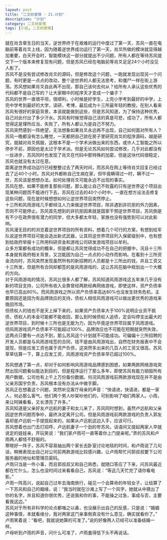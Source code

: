 ```yaml
---
layout: post
title: "二叉树爱情 - 21.计划"
description: "计划"
category: 二叉树爱情
tags: [小说, 二叉树爱情]
---
```


就在肖含章生日的当天，逆世界终于在艰难的运行中度过了第一天，苏风一直在电脑前等着肖爻上线，因为随着逆世界成功运行了第一天，肖爻所做的模块就显得越加重要，白天开会时，智能模块这一部分就提出不少问题，所有人都在等待苏风提交下一个版本来修复现有问题，但是苏风已经在电脑前等肖爻足足24个小时没见人影了。  
苏风不是没有尝试修改肖爻的源码，但是修改这个问题，一跑就发现出现另一个问题，有时更是一点点的改动，整个逆世界的人都无法思考，和僵尸一样在街上游荡。苏风想如果肖爻自此再不出现，那自己该何去何从？给所有人承认这些优秀的代码都不是自己写的？让大家眼中的程序天才变成一个骗子？  
苏风的世界一直很平坦，很顺利，小时候是好学生，上完小学考到最好的中学，上完中学考到最好的大学，读研，考博，最后成为十三所最年轻的教授。在别人看来苏风有很好的家庭背景，本该就能做到这些，但是苏风知道，为了保持这种优秀，自己对此付出了多少汗水。苏风有时候觉得自己活的真是可悲，成功了，所有人都觉得这是理所应当，失败了，所有人都认为是自己不努力。  
苏风突然感到一阵绝望，无法想象如果肖爻永远再不出现，自己如何面对所有人？  
苏风一晚都没有怎么睡觉，一天都把自己锁在房子里研究肖爻的程序源码，越是研究，就越对肖爻佩服，这根本不是一个学术派做出来的东西，或许人工智能之所以停步不前，原因也是太过于学术派。但是无论苏风如何尝试修改，几乎对此都没有一丝进步，苏风同时也发现了肖爻在代码中那特殊的加密，但是这块代码很稳定，苏风也就没有太过在意。  
距离逆世界成功运行已经整整过去了两天时间，而苏风在网上等待肖爻回复已经过去了近40个小时。苏风对外都称自己生病在家，但毕竟瞒得过一时，瞒不过一世，苏风该是想想办法，如何处理肖爻可能永远不出现的事实。  
苏风在想，如果不能修复那些问题，那么能让自己不败露的只有逆世界这个项目出现某种问题而不能进行下去。苏风在过去的40个小时中，一直在想方设法去修复这些问题，现在是时候想想如何让逆世界项目突然停止。  
十三所和风雨游戏几乎都倾注人力来做逆世界项目，除非遇到非抗拒的外力因素，否则不可能停止。苏风首先想到的非抗拒因素就是国家干预逆世界项目，苏风倒是有不少在政界很有潜力的同学，但大多都太年轻，家族也没有强势到可以对此影响。  
苏风漫无目的的浏览着逆世界项目的所有资料，想着几个可行的方案，有想到给军队说逆世界项目可能会造出新式武器，让其将逆世界项目列入保密级别中，也有想到给政府举报十三所用科研资金和游戏公司研发游戏项目以牟利。  
众多方案都有成功的概率，但是都让苏风觉得成功不在自己的把握中，况且十三所本身就有政府相关背景，又岂能因为自己一点点的小动作而影响。在看到十三所资金流向时，苏风突然发现虽然所有的新招聘的人员都是十三所出的钱，并且工资又十三所发，但是所有合同却都签的是风雨游戏的，这让苏风在脑中规划出一个大概的方向。  
对于风雨游戏的情况，苏风比很多人都了解，苏风知道风雨游戏这五年来几乎没有新的项目支持，公司所有收入全靠曾经两款经典网络游戏，即使这样，资产负债率也早已高出80%。而风雨游戏之所以资产负债率高达80%也没发生财务危机，主要原因还是因为有品牌效应的支持，债权人相信风雨游戏可以做出更优秀的游戏来挽回市场。  
但债权人的钱也不是天上掉下来的，如果资产负债率大于100%说明企业资不抵债，债权人的本金可能都不能收回，那么到时候债权人追债，定会叫停支出最大的逆世界项目，到时候十三所也是无能为力，因为毕竟逆世界项目属于风雨游戏。  
但风雨游戏资产负债率不可能超过100%，品牌效应也不可能在短期就突然失效，这两点只要有一点达不到，那么苏风这个计划就不可能成功。可偏偏十三所招聘的开发人员都是与风雨游戏签的合同，钱不是由风雨游戏出，自然在财务报表中不会提现，但是应发工资也属于资产负债，这突然多出来的几百人的工资又很高，苏风草草估算一下，算上应发工资，风雨游戏资产负债率早已超过100%。  
  
苏风想通了第一点，却对于如何影响风雨游戏品牌感到困惑，如果两款网络游戏突然出现问题看似能达到目的，但是程序运行了那么多年，即使苏风有能力销毁所有用户数据，公司也有上千上万份备份数据。何况风雨游戏前两款游戏现在并不是由父亲苏国宇负责，苏风根本没有办法从中做手脚。  
苏风正在想着这个问题，突然听见客厅母亲的声音：“快请进，快请进，都是一家人，何必那么客气，他们两个男人吵架吵他们的，可别影响了咱们两家人。小雨，来让阿姨看看，又长漂亮了许多。”  
苏风知道是父亲好友卢远航的妻子和女儿来了，苏风同时想到，虽然卢远航和父亲因逆世界问题而争吵，最终决定离开公司，但是风雨游戏前两款游戏的负责人郭友喜却是卢远航一手提拔起来的，如果从卢远航这边入手，应该可行。  
苏风想着也出门去打招呼，卢远航妻子一个劲的夸苏风，话语间又提起两家人早就说定的娃娃亲，开玩笑说：“我们家卢雨可一直等着你上门提亲呢。”弄的苏风和卢雨两人都怪不舒服的。  
寒暄好一阵子，苏风不容易抽出两个家长去卧室讨论地毯的时间，和卢雨说了几句话，稍微表现出自己对公司前两款游戏比较感兴趣，让卢雨帮忙问郭叔叔要下公司服务器的地址和管理员密码。  
卢雨只当是一件小事，而且郭叔叔又和自己熟悉，就随口答应了下来，问苏风最近都在忙什么，怎么也没时间过来看看自己，苏风说：“等这几天忙完了请你看电影。”  
卢雨一阵高兴，说起自己过年去海南旅行，碰见一个会算命的年轻女子，让给算了一下苏风和自己的姻缘，说：“我当时就在沙滩上写了一个风字，她就从中猜出了你的名字，并且知道你很优秀，还说我和你的事，不能操之过急，事成与否，主要看我这边。”  
苏风对于所有非科学的论点都嗤之以鼻，也没展示出自己的反感，只是说：“婚姻这种事情，本就看缘分，我对两家这门亲事倒真没有什么意见，确实就看你了。”  
卢雨笑着说：“看吧，我就说她算的可准了。”说的好像两人已经可以准备结婚一样。  
卢母听到卢雨的声音，问什么可准了，卢雨羞得低下头不再说话。  
